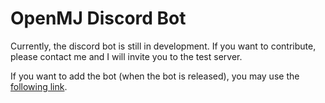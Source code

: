 # OpenMJ Discord Bot

Currently, the discord bot is still in development. If you want to contribute, please contact me and I will invite you to the test server.

If you want to add the bot (when the bot is released), you may use the [following link](https://discord.com/oauth2/authorize?client_id=995719326835417148&permissions=412317240384&scope=bot%20applications.commands).